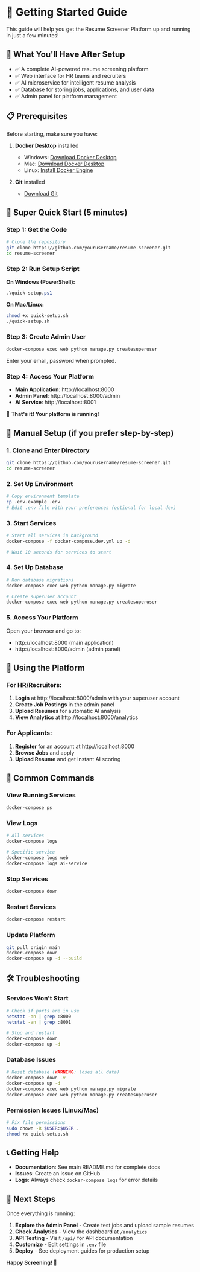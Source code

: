 # 🚀 Getting Started Guide

This guide will help you get the Resume Screener Platform up and running in just a few minutes!

## 🎯 What You'll Have After Setup

- ✅ A complete AI-powered resume screening platform
- ✅ Web interface for HR teams and recruiters
- ✅ AI microservice for intelligent resume analysis
- ✅ Database for storing jobs, applications, and user data
- ✅ Admin panel for platform management

## 📋 Prerequisites

Before starting, make sure you have:

1. **Docker Desktop** installed
   - Windows: [Download Docker Desktop](https://docs.docker.com/desktop/install/windows-install/)
   - Mac: [Download Docker Desktop](https://docs.docker.com/desktop/install/mac-install/)
   - Linux: [Install Docker Engine](https://docs.docker.com/engine/install/)

2. **Git** installed
   - [Download Git](https://git-scm.com/downloads)

## 🚀 Super Quick Start (5 minutes)

### Step 1: Get the Code
```bash
# Clone the repository
git clone https://github.com/yourusername/resume-screener.git
cd resume-screener
```

### Step 2: Run Setup Script

**On Windows (PowerShell):**
```powershell
.\quick-setup.ps1
```

**On Mac/Linux:**
```bash
chmod +x quick-setup.sh
./quick-setup.sh
```

### Step 3: Create Admin User
```bash
docker-compose exec web python manage.py createsuperuser
```
Enter your email, password when prompted.

### Step 4: Access Your Platform
- **Main Application**: http://localhost:8000
- **Admin Panel**: http://localhost:8000/admin
- **AI Service**: http://localhost:8001

🎉 **That's it! Your platform is running!**

## 📖 Manual Setup (if you prefer step-by-step)

### 1. Clone and Enter Directory
```bash
git clone https://github.com/yourusername/resume-screener.git
cd resume-screener
```

### 2. Set Up Environment
```bash
# Copy environment template
cp .env.example .env
# Edit .env file with your preferences (optional for local dev)
```

### 3. Start Services
```bash
# Start all services in background
docker-compose -f docker-compose.dev.yml up -d

# Wait 10 seconds for services to start
```

### 4. Set Up Database
```bash
# Run database migrations
docker-compose exec web python manage.py migrate

# Create superuser account
docker-compose exec web python manage.py createsuperuser
```

### 5. Access Your Platform
Open your browser and go to:
- http://localhost:8000 (main application)
- http://localhost:8000/admin (admin panel)

## 🎨 Using the Platform

### For HR/Recruiters:
1. **Login** at http://localhost:8000/admin with your superuser account
2. **Create Job Postings** in the admin panel
3. **Upload Resumes** for automatic AI analysis
4. **View Analytics** at http://localhost:8000/analytics

### For Applicants:
1. **Register** for an account at http://localhost:8000
2. **Browse Jobs** and apply
3. **Upload Resume** and get instant AI scoring

## 🔧 Common Commands

### View Running Services
```bash
docker-compose ps
```

### View Logs
```bash
# All services
docker-compose logs

# Specific service
docker-compose logs web
docker-compose logs ai-service
```

### Stop Services
```bash
docker-compose down
```

### Restart Services
```bash
docker-compose restart
```

### Update Platform
```bash
git pull origin main
docker-compose down
docker-compose up -d --build
```

## 🛠️ Troubleshooting

### Services Won't Start
```bash
# Check if ports are in use
netstat -an | grep :8000
netstat -an | grep :8001

# Stop and restart
docker-compose down
docker-compose up -d
```

### Database Issues
```bash
# Reset database (WARNING: loses all data)
docker-compose down -v
docker-compose up -d
docker-compose exec web python manage.py migrate
docker-compose exec web python manage.py createsuperuser
```

### Permission Issues (Linux/Mac)
```bash
# Fix file permissions
sudo chown -R $USER:$USER .
chmod +x quick-setup.sh
```

## 📞 Getting Help

- **Documentation**: See main README.md for complete docs
- **Issues**: Create an issue on GitHub
- **Logs**: Always check `docker-compose logs` for error details

## 🎯 Next Steps

Once everything is running:

1. **Explore the Admin Panel** - Create test jobs and upload sample resumes
2. **Check Analytics** - View the dashboard at `/analytics`
3. **API Testing** - Visit `/api/` for API documentation
4. **Customize** - Edit settings in `.env` file
5. **Deploy** - See deployment guides for production setup

**Happy Screening! 🚀**
